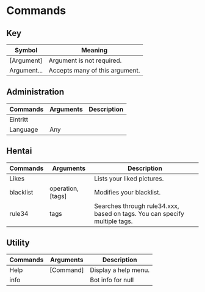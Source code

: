# Commands

## Key 
| Symbol      | Meaning                        |
|-------------|--------------------------------|
| [Argument]  | Argument is not required.      |
| Argument... | Accepts many of this argument. |

## Administration
| Commands | Arguments | Description |
|----------|-----------|-------------|
| Eintritt |           |             |
| Language | Any       |             |

## Hentai
| Commands  | Arguments         | Description                                                                |
|-----------|-------------------|----------------------------------------------------------------------------|
| Likes     |                   | Lists your liked pictures.                                                 |
| blacklist | operation, [tags] | Modifies your blacklist.                                                   |
| rule34    | tags              | Searches through rule34.xxx, based on tags. You can specify multiple tags. |

## Utility
| Commands | Arguments | Description          |
|----------|-----------|----------------------|
| Help     | [Command] | Display a help menu. |
| info     |           | Bot info for null    |

